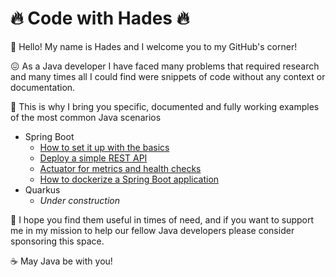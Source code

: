 # :fire: Code with Hades :fire:

:wave: Hello! My name is Hades and I welcome you to my GitHub's corner!

:confounded: As a Java developer I have faced many problems that required research and many times all I could find were snippets of code without any context or documentation.

:rocket: This is why I bring you specific, documented and fully working examples of the most common Java scenarios

* Spring Boot
    * [How to set it up with the basics](https://github.com/codewithhades/spring-boot-basic-setup)
    * [Deploy a simple REST API](https://github.com/codewithhades/spring-boot-rest-api)
    * [Actuator for metrics and health checks](https://github.com/codewithhades/spring-boot-actuator)
    * [How to dockerize a Spring Boot application](https://github.com/codewithhades/spring-boot-docker)
* Quarkus
    * _Under construction_

:pray: I hope you find them useful in times of need, and if you want to support me in my mission to help our fellow Java developers please consider sponsoring this space.

:coffee: May Java be with you!